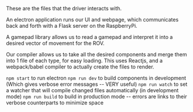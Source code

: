 These are the files that the driver interacts with.

An electron application runs our UI and webpage, which communicates back and forth with a Flask server on the RaspberryPi.

A gamepad library allows us to read a gamepad and interpret it into a desired vector of movement for the ROV.

Our compiler allows us to take all the desired components and merge them into 1 file of each type, for easy loading. This uses Reactjs, and a webpack/babel compiler to actually create the files to render.

`npm start` to run electron
`npm run dev` to build components in development (Which gives verbose error messages -- VERY useful)
`npm run watch` to set a watcher that will compile changed files automatically (in development mode) 
`npm run build` to build in production mode -- errors are links to their verbose counterparts to minimize space
